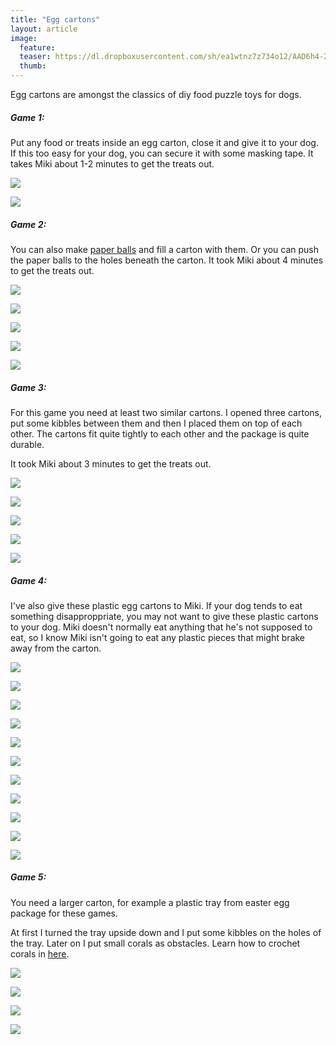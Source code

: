 ```yaml
---
title: "Egg cartons"
layout: article
image:
  feature:
  teaser: https://dl.dropboxusercontent.com/sh/ea1wtnz7z734o12/AAD6h4-2jG351nw_fLMjqqqca/aktivointi/kananmunakotelot/DS12227_-245px.jpg
  thumb:
---
```


Egg cartons are amongst the classics of diy food puzzle toys for dogs.

##### Game 1:

Put any food or treats inside an egg carton, close it and give it to your dog. If this too easy for your dog, you can secure it with some masking tape. It takes Miki about 1-2 minutes to get the treats out.

[![](https://dl.dropboxusercontent.com/sh/ea1wtnz7z734o12/AABWRqIYcNA21Wk4ebi1Bkmta/aktivointi/kananmunakotelot/DSC42631-800px.jpg)](https://dl.dropboxusercontent.com/sh/ea1wtnz7z734o12/AABKjZkSoy7yhP0_hzsEm7ZDa/aktivointi/kananmunakotelot/DSC42631.jpg)

[![](https://dl.dropboxusercontent.com/sh/ea1wtnz7z734o12/AAAiAfxG8Saqkn2jWFflOYuOa/aktivointi/kananmunakotelot/DSC01587_2-800px.jpg)](https://dl.dropboxusercontent.com/sh/ea1wtnz7z734o12/AAAymo1oi7d1nmkbQB9SpLGea/aktivointi/kananmunakotelot/DSC01587_2.jpg)

##### Game 2:

You can also make [paper balls](http://minimuutti.com/en/activation/small-games/#paperballs) and fill a carton with them. Or you can push the paper balls to the holes beneath the carton. It took Miki about 4 minutes to get the treats out.

[![](https://dl.dropboxusercontent.com/sh/ea1wtnz7z734o12/AADd1jdBF9dJyeLywPrRlmROa/aktivointi/kananmunakotelot/DS12656-800px.jpg)](https://dl.dropboxusercontent.com/sh/ea1wtnz7z734o12/AABYOIDNB1Hlcd5BKbjGWNl7a/aktivointi/kananmunakotelot/DS12656.jpg)

[![](https://dl.dropboxusercontent.com/sh/ea1wtnz7z734o12/AADL9QWMzsqv0tRGDP23dJkOa/aktivointi/kananmunakotelot/DS12686-800px.jpg)](https://dl.dropboxusercontent.com/sh/ea1wtnz7z734o12/AACYCSEECkaPk0G3oBuZmOREa/aktivointi/kananmunakotelot/DS12686.jpg)

[![](https://dl.dropboxusercontent.com/sh/ea1wtnz7z734o12/AAAtn5_754GXxXum3Vh7_A7Da/aktivointi/kananmunakotelot/DS12725-800px.jpg)](https://dl.dropboxusercontent.com/sh/ea1wtnz7z734o12/AACUW_W0pcByhx26EaluAUiha/aktivointi/kananmunakotelot/DS12725.jpg)

[![](https://dl.dropboxusercontent.com/sh/ea1wtnz7z734o12/AABP_cwynEm-FO8HkLJFboM2a/aktivointi/kananmunakotelot/DS12759-800px.jpg)](https://dl.dropboxusercontent.com/sh/ea1wtnz7z734o12/AAAxGmBW2nQlxnMVDk3I7Q1pa/aktivointi/kananmunakotelot/DS12759.jpg)

[![](https://dl.dropboxusercontent.com/sh/ea1wtnz7z734o12/AADnqrw_CoDLy5hhJW3E9qPTa/aktivointi/kananmunakotelot/DS12778-800px.jpg)](https://dl.dropboxusercontent.com/sh/ea1wtnz7z734o12/AAD6Og2xDggYvXVszGU8P1LIa/aktivointi/kananmunakotelot/DS12778.jpg)

##### Game 3:

For this game you need at least two similar cartons. I opened three cartons, put some kibbles between them and then I placed them on top of each other. The cartons fit quite tightly to each other and the package is quite durable.

It took Miki about 3 minutes to get the treats out.

[![](https://dl.dropboxusercontent.com/sh/ea1wtnz7z734o12/AABVmukY_cBVjPBo9fa8LE7-a/aktivointi/kananmunakotelot/DS12519-800px.jpg)](https://dl.dropboxusercontent.com/sh/ea1wtnz7z734o12/AADTrXqdMwWOu6c5JTI5s6z5a/aktivointi/kananmunakotelot/DS12519.jpg)

[![](https://dl.dropboxusercontent.com/sh/ea1wtnz7z734o12/AADu53LZwUaVYrEqVtOFGz15a/aktivointi/kananmunakotelot/DS12558-800px.jpg)](https://dl.dropboxusercontent.com/sh/ea1wtnz7z734o12/AADLp3_vi6CpG4wjtfK6Hq2ca/aktivointi/kananmunakotelot/DS12558.jpg)

[![](https://dl.dropboxusercontent.com/sh/ea1wtnz7z734o12/AAC-0SY5EjIFD9cSpjAJABNAa/aktivointi/kananmunakotelot/DS12522-800px.jpg)](https://dl.dropboxusercontent.com/sh/ea1wtnz7z734o12/AADQJx2SVZBE3jPjbjNOBYida/aktivointi/kananmunakotelot/DS12522.jpg)

[![](https://dl.dropboxusercontent.com/sh/ea1wtnz7z734o12/AAD2NoVpCjYLhGUbgWYZejNla/aktivointi/kananmunakotelot/DS12623-800px.jpg)](https://dl.dropboxusercontent.com/sh/ea1wtnz7z734o12/AAAsOoYbCT1JXY7pEj7ch83ra/aktivointi/kananmunakotelot/DS12623.jpg)

[![](https://dl.dropboxusercontent.com/sh/ea1wtnz7z734o12/AADUoN2Fccn9ZUAearGzbIada/aktivointi/kananmunakotelot/DS12650-800px.jpg)](https://dl.dropboxusercontent.com/sh/ea1wtnz7z734o12/AADlz1RB9itaHtnzEL1rGUIBa/aktivointi/kananmunakotelot/DS12650.jpg)

##### Game 4:

I've also give these plastic egg cartons to Miki. If your dog tends to eat something disapproppriate, you may not want to give these plastic cartons to your dog. Miki doesn't normally eat anything that he's not supposed to eat, so I know Miki isn't going to eat any plastic pieces that might brake away from the carton.

[![](https://dl.dropboxusercontent.com/sh/ea1wtnz7z734o12/AAC6fjeZffES2kmGZj3rj5gZa/aktivointi/kananmunakotelot/DS11990-800px.jpg)](https://dl.dropboxusercontent.com/sh/ea1wtnz7z734o12/AABQyBKJhk8NQIznKZqto4HUa/aktivointi/kananmunakotelot/DS11990.jpg)

[![](https://dl.dropboxusercontent.com/sh/ea1wtnz7z734o12/AABpuwNcyHYnvd4aVIthyA-ra/aktivointi/kananmunakotelot/DS12000-800px.jpg)](https://dl.dropboxusercontent.com/sh/ea1wtnz7z734o12/AAAqXJ7SWg4MQTU4qLlHYnUxa/aktivointi/kananmunakotelot/DS12000.jpg)

[![](https://dl.dropboxusercontent.com/sh/ea1wtnz7z734o12/AACoRzcdAlnyAJ8A_lmBYC-6a/aktivointi/kananmunakotelot/DS12004-800px.jpg)](https://dl.dropboxusercontent.com/sh/ea1wtnz7z734o12/AACTmw-OPcH9DgbxT-rr5dDaa/aktivointi/kananmunakotelot/DS12004.jpg)

[![](https://dl.dropboxusercontent.com/sh/ea1wtnz7z734o12/AAC-1aAJKfheSkges2ZsxKyya/aktivointi/kananmunakotelot/DS11771-800px.jpg)](https://dl.dropboxusercontent.com/sh/ea1wtnz7z734o12/AACoNxE63dBT1iojzcCxRCgYa/aktivointi/kananmunakotelot/DS11771.jpg)

[![](https://dl.dropboxusercontent.com/sh/ea1wtnz7z734o12/AAD89RecoV7va9te6qgM_YaZa/aktivointi/kananmunakotelot/DS11787-800px.jpg)](https://dl.dropboxusercontent.com/sh/ea1wtnz7z734o12/AABitOQB9lz3evccJla6yEVla/aktivointi/kananmunakotelot/DS11787.jpg)

[![](https://dl.dropboxusercontent.com/sh/ea1wtnz7z734o12/AACi8ZA8P27nPiAabOwjdehja/aktivointi/kananmunakotelot/DS11833-800px.jpg)](https://dl.dropboxusercontent.com/sh/ea1wtnz7z734o12/AACawCBkKuE26gTsdMwswiR9a/aktivointi/kananmunakotelot/DS11833.jpg)

[![](https://dl.dropboxusercontent.com/sh/ea1wtnz7z734o12/AAAEU-V3ztV2CHEruwlu_aGxa/aktivointi/kananmunakotelot/DS12010-800px.jpg)](https://dl.dropboxusercontent.com/sh/ea1wtnz7z734o12/AABoa9kH_Bp8Tr80mt0LJk4Na/aktivointi/kananmunakotelot/DS12010.jpg)

[![](https://dl.dropboxusercontent.com/sh/ea1wtnz7z734o12/AAD0X92QwIrgxaOKLW-mbza1a/aktivointi/kananmunakotelot/DS12028-800px.jpg)](https://dl.dropboxusercontent.com/sh/ea1wtnz7z734o12/AACAxensMgWoPro5U4qM66hTa/aktivointi/kananmunakotelot/DS12028.jpg)

[![](https://dl.dropboxusercontent.com/sh/ea1wtnz7z734o12/AADz41MHjcB04N5IC1PRLkPla/aktivointi/kananmunakotelot/DS12181-800px.jpg)](https://dl.dropboxusercontent.com/sh/ea1wtnz7z734o12/AABZ1dJ2o5crhXqfeXXdCxqba/aktivointi/kananmunakotelot/DS12181.jpg)

[![](https://dl.dropboxusercontent.com/sh/ea1wtnz7z734o12/AAA2YAPUMiS_KYamgqcjSqwEa/aktivointi/kananmunakotelot/DS12227-800px%20%282%29.jpg)](https://dl.dropboxusercontent.com/sh/ea1wtnz7z734o12/AABuXmTM-EhmkTUiXTv6bH_7a/aktivointi/kananmunakotelot/DS12227-800px.jpg)

[![](https://dl.dropboxusercontent.com/sh/ea1wtnz7z734o12/AACdoNtpPPrWk6Fmctp8QBwYa/aktivointi/kananmunakotelot/DS12235-800px.jpg)](https://dl.dropboxusercontent.com/sh/ea1wtnz7z734o12/AABGi1dVl0OP14eOZUce4jc4a/aktivointi/kananmunakotelot/DS12235.jpg)

##### Game 5:

You need a larger carton, for example a plastic tray from easter egg package for these games.

At first I turned the tray upside down and I put some kibbles on the holes of the tray. Later on I put small corals as obstacles. Learn how to crochet corals in [here](http://minimuutti.com/en/activation/corals/).

[![](https://dl.dropboxusercontent.com/sh/ea1wtnz7z734o12/AACkfeb554LbhYjszkVwlIkCa/aktivointi/kananmunakotelot/DS10446_-800px.jpg)](https://dl.dropboxusercontent.com/sh/ea1wtnz7z734o12/AAB41s8Se8wHakPMOOmHiJsya/aktivointi/kananmunakotelot/DS10446_.jpg)

[![](https://dl.dropboxusercontent.com/sh/ea1wtnz7z734o12/AACff9Mc8AtIfIgapBzaC8Cpa/aktivointi/kananmunakotelot/DS11359-800px.jpg)](https://dl.dropboxusercontent.com/sh/ea1wtnz7z734o12/AACpzm-YGAaIWSqin1OeKFxpa/aktivointi/kananmunakotelot/DS11359.jpg)

[![](https://dl.dropboxusercontent.com/sh/ea1wtnz7z734o12/AABau3qnmeIyIq2bM7gZy5Xpa/aktivointi/kananmunakotelot/DS11368-800px.jpg)](https://dl.dropboxusercontent.com/sh/ea1wtnz7z734o12/AAACgyMYU_bsqzs0YEUO3cxja/aktivointi/kananmunakotelot/DS11368.jpg)

[![](https://dl.dropboxusercontent.com/sh/ea1wtnz7z734o12/AADTwkQIX1du1EFK2WzqqGHSa/aktivointi/kananmunakotelot/DS11393-800px.jpg)](https://dl.dropboxusercontent.com/sh/ea1wtnz7z734o12/AAA9XjKOcL9Dsjd9XviPg_Oba/aktivointi/kananmunakotelot/DS11393.jpg)
